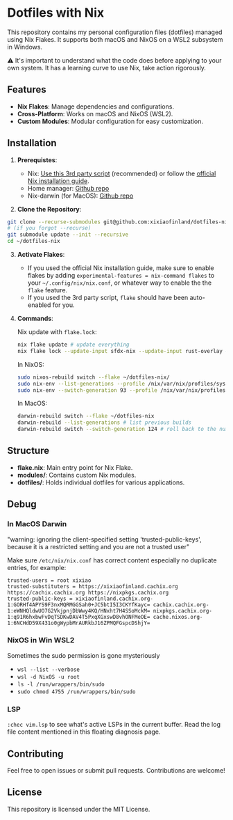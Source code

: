 # Dotfiles with Nix

This repository contains my personal configuration files (dotfiles) managed using Nix Flakes. It supports both macOS and NixOS on a WSL2 subsystem in Windows.

⚠️ It's important to understand what the code does before applying to your own system. It has a learning curve to use Nix, take action rigorously.

## Features

- **Nix Flakes**: Manage dependencies and configurations.
- **Cross-Platform**: Works on macOS and NixOS (WSL2).
- **Custom Modules**: Modular configuration for easy customization.

## Installation
1. **Prerequistes**:
    - Nix: [Use this 3rd party script](https://zero-to-nix.com/concepts/nix-installer) (recommended) or follow the [official Nix installation guide](https://nixos.org/download.html).
    - Home manager: [Github repo](https://github.com/nix-community/home-manager)
    - Nix-darwin (for MacOS): [Github repo](https://github.com/LnL7/nix-darwin)

2. **Clone the Repository**:

```bash
git clone --recurse-submodules git@github.com:xixiaofinland/dotfiles-nix.git ~/dotfiles-nix
# (if you forgot --recurse)
git submodule update --init --recursive
cd ~/dotfiles-nix
```

3. **Activate Flakes**:
   - If you used the official Nix installation guide, make sure to enable flakes by adding `experimental-features = nix-command flakes` to your `~/.config/nix/nix.conf`, or whatever way to enable the the `flake` feature.
   - If you used the 3rd party script, `flake` should have been auto-enabled for you.

6. **Commands**:

   Nix update with `flake.lock`:
   ```bash
   nix flake update # update everything
   nix flake lock --update-input sfdx-nix --update-input rust-overlay # update only specified packages

   ```
   In NixOS:
    ```bash
    sudo nixos-rebuild switch --flake ~/dotfiles-nix/
    sudo nix-env --list-generations --profile /nix/var/nix/profiles/system
    sudo nix-env --switch-generation 93 --profile /nix/var/nix/profiles/system
    ```

   In MacOS:
    ```bash
    darwin-rebuild switch --flake ~/dotfiles-nix
    darwin-rebuild --list-generations # list previous builds
    darwin-rebuild switch --switch-generation 124 # roll back to the number 124 from the above list
    ```

## Structure

- **flake.nix**: Main entry point for Nix Flake.
- **modules/**: Contains custom Nix modules.
- **dotfiles/**: Holds individual dotfiles for various applications.

## Debug

### In MacOS Darwin

"warning: ignoring the client-specified setting 'trusted-public-keys', because it is a restricted setting and you are not a trusted user"

Make sure `/etc/nix/nix.conf` has correct content especially no duplicate entries, for example:

```
trusted-users = root xixiao
trusted-substituters = https://xixiaofinland.cachix.org https://cachix.cachix.org https://nixpkgs.cachix.org
trusted-public-keys = xixiaofinland.cachix.org-1:GORHf4APYS9F3nxMQRMGGSah0+JC5btI5I3CKYfKayc= cachix.cachix.org-1:eWNHQldwUO7G2VkjpnjDbWwy4KQ/HNxht7H4SSoMckM= nixpkgs.cachix.org-1:q91R6hxbwFvDqTSDKwDAV4T5PxqXGxswD8vhONFMeOE= cache.nixos.org-1:6NCHdD59X431o0gWypbMrAURkbJ16ZPMQFGspcDShjY=
```

### NixOS in Win WSL2

Sometimes the sudo permission is gone mysteriously

- `wsl --list --verbose`
- `wsl -d NixOS -u root`
- `ls -l /run/wrappers/bin/sudo`
- `sudo chmod 4755 /run/wrappers/bin/sudo`

### LSP

`:chec vim.lsp` to see what's active LSPs in the current buffer. Read the log file content mentioned in this floating diagnosis page.

## Contributing

Feel free to open issues or submit pull requests. Contributions are welcome!

## License

This repository is licensed under the MIT License.
